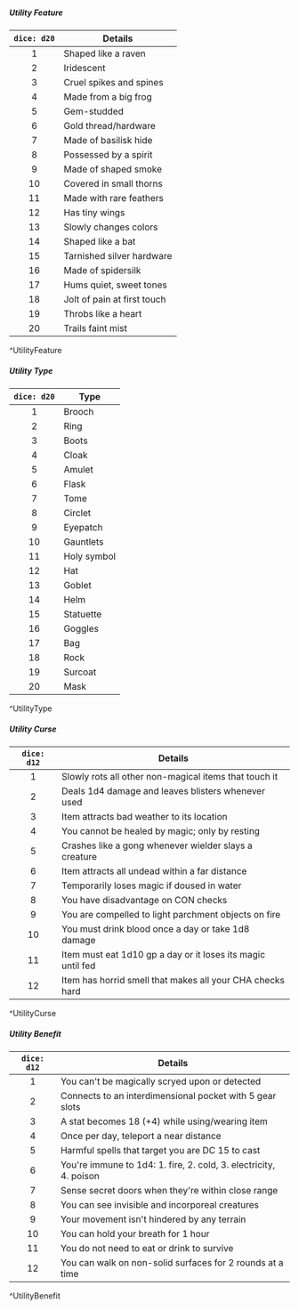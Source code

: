 ##### Utility Feature
| `dice: d20` | **Details**                 |
|:-----------:| --------------------------- |
|      1      | Shaped like a raven         |
|      2      | Iridescent                  |
|      3      | Cruel spikes and spines     |
|      4      | Made from a big frog        |
|      5      | Gem-studded                 |
|      6      | Gold thread/hardware        |
|      7      | Made of basilisk hide       |
|      8      | Possessed by a spirit       |
|      9      | Made of shaped smoke        |
|     10      | Covered in small thorns     |
|     11      | Made with rare feathers     |
|     12      | Has tiny wings              |
|     13      | Slowly changes colors       |
|     14      | Shaped like a bat           |
|     15      | Tarnished silver hardware   |
|     16      | Made of spidersilk          |
|     17      | Hums quiet, sweet tones     |
|     18      | Jolt of pain at first touch |
|     19      | Throbs like a heart         |
|     20      | Trails faint mist           |
^UtilityFeature


##### Utility Type
| `dice: d20` | **Type**    |
|:-----------:| ----------- |
|      1      | Brooch      |
|      2      | Ring        |
|      3      | Boots       |
|      4      | Cloak       |
|      5      | Amulet      |
|      6      | Flask       |
|      7      | Tome        |
|      8      | Circlet     |
|      9      | Eyepatch    |
|     10      | Gauntlets   |
|     11      | Holy symbol |
|     12      | Hat         |
|     13      | Goblet      |
|     14      | Helm        |
|     15      | Statuette   |
|     16      | Goggles     |
|     17      | Bag         |
|     18      | Rock        |
|     19      | Surcoat     |
|     20      | Mask        |
^UtilityType

##### Utility Curse
| `dice: d12` | **Details**                                                 |
|:-----------:| ----------------------------------------------------------- |
|      1      | Slowly rots all other non-magical items that touch it       |
|      2      | Deals 1d4 damage and leaves blisters whenever used          |
|      3      | Item attracts bad weather to its location                   |
|      4      | You cannot be healed by magic; only by resting              |
|      5      | Crashes like a gong whenever wielder slays a creature       |
|      6      | Item attracts all undead within a far distance              |
|      7      | Temporarily loses magic if doused in water                  |
|      8      | You have disadvantage on CON checks                         |
|      9      | You are compelled to light parchment objects on fire        |
|     10      | You must drink blood once a day or take 1d8 damage          |
|     11      | Item must eat 1d10 gp a day or it loses its magic until fed |
|     12      | Item has horrid smell that makes all your CHA checks hard   |
^UtilityCurse

##### Utility Benefit
| `dice: d12` | **Details**                                                       |
|:-----------:| ----------------------------------------------------------------- |
|      1      | You can't be magically scryed upon or detected                    |
|      2      | Connects to an interdimensional pocket with 5 gear slots          |
|      3      | A stat becomes 18 (+4) while using/wearing item                   |
|      4      | Once per day, teleport a near distance                            |
|      5      | Harmful spells that target you are DC 15 to cast                  |
|      6      | You're immune to 1d4: 1. fire, 2. cold, 3. electricity, 4. poison |
|      7      | Sense secret doors when they're within close range                |
|      8      | You can see invisible and incorporeal creatures                   |
|      9      | Your movement isn't hindered by any terrain                       |
|     10      | You can hold your breath for 1 hour                               |
|     11      | You do not need to eat or drink to survive                        |
|     12      | You can walk on non-solid surfaces for 2 rounds at a time         |
^UtilityBenefit

